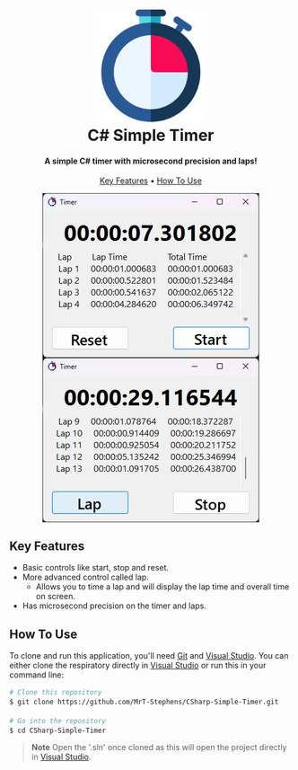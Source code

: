 
<h1 align="center">
  <img src="https://github.com/MrT-Stephens/CSharp-Simple-Timer/blob/master/Images/timer.png" alt="drawing" width="200"/>
  <br>
  C# Simple Timer
  <br>
</h1>

<h4 align="center">A simple C# timer with microsecond precision and laps!</h4>

<p align="center">
  <a href="#key-features">Key Features</a> •
  <a href="#how-to-use">How To Use</a>
</p>

<p align="center">
  <img src="https://github.com/MrT-Stephens/CSharp-Simple-Timer/blob/master/Images/timer-app-1.png" alt="drawing" align="center"/>
  <img src="https://github.com/MrT-Stephens/CSharp-Simple-Timer/blob/master/Images/timer-app-2.png" alt="drawing" align="center"/>
</p>

## Key Features

* Basic controls like start, stop and reset.
* More advanced control called lap.
  - Allows you to time a lap and will display the lap time and overall time on screen.
* Has microsecond precision on the timer and laps.

## How To Use

To clone and run this application, you'll need [Git](https://git-scm.com) and [Visual Studio](https://visualstudio.microsoft.com/). You can either clone the respiratory directly in [Visual Studio](https://visualstudio.microsoft.com/) or run this in your command line:

```bash
# Clone this repository
$ git clone https://github.com/MrT-Stephens/CSharp-Simple-Timer.git

# Go into the repository
$ cd CSharp-Simple-Timer
```
> **Note**
> Open the '.sln' once cloned as this will open the project directly in [Visual Studio](https://visualstudio.microsoft.com/).
